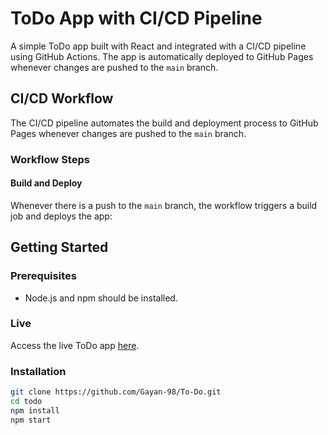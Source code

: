 # ToDo App with CI/CD Pipeline

A simple ToDo app built with React and integrated with a CI/CD pipeline using GitHub Actions. The app is automatically deployed to GitHub Pages whenever changes are pushed to the `main` branch.

## CI/CD Workflow

The CI/CD pipeline automates the build and deployment process to GitHub Pages whenever changes are pushed to the `main` branch.

### Workflow Steps

#### Build and Deploy

Whenever there is a push to the `main` branch, the workflow triggers a build job and deploys the app:

## Getting Started

### Prerequisites


- Node.js and npm should be installed.

### Live
Access the live ToDo app [here](https://gayan-98.github.io/To-Do/).

### Installation

   ```bash
   git clone https://github.com/Gayan-98/To-Do.git
   cd todo
   npm install
   npm start
